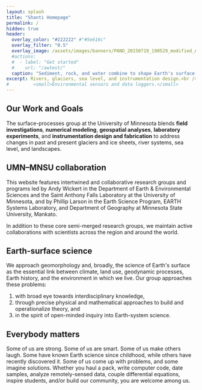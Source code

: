 ```yaml
---
layout: splash
title: "Shanti Homepage"
permalink: /
hidden: true
header:
  overlay_color: "#222222" #"#5e616c"
  overlay_filter: "0.5"
  overlay_image: /assets/images/banners/PANO_20150719_190529_modified_Argentina_bedrock_alluvial_2015.jpg
  #actions:
  #  - label: "Get started"
  #    url: "/awtest/"
  caption: "Sediment, rock, and water combine to shape Earth's surface. Northwestern Argentina. *Photo: A. Wickert*"
excerpt: Rivers, glaciers, sea level, and instrumentation design.<br />
#         <small>Environmental sensors and data loggers.</small>
---
```


## Our Work and Goals

The surface-processes group at the University of Minnesota blends **field investigations**, **numerical modeling**, **geospatial analyses**, **laboratory experiments**, and **instrumentation design and fabrication** to address changes in past and present glaciers and ice sheets, river systems, sea level, and landscapes.

## UMN–MNSU collaboration

This website features intertwined and collaborative research groups and programs led by Andy Wickert in the Department of Earth & Environmental Sciences and the Saint Anthony Falls Laboratory at the University of Minnesota, and by Phillip Larson in the Earth Science Program, EARTH Systems Laboratory, and Department of Geography at Minnesota State University, Mankato.

In addition to these core semi-merged research groups, we maintain active collaborations with scientists across the region and around the world.

## Earth-surface science

We approach geomorphology and, broadly, the science of Earth's surface as the essential link between climate, land use, geodynamic processes, Earth history, and the environment in which we live. Our group approaches these problems:
1. with broad eye towards interdisciplinary knowledge,
2. through precise physical and mathematical approaches to build and operationalize theory, and
3. in the spirit of open-minded inquiry into Earth-system science.

## Everybody matters

Some of us are strong. Some of us are smart. Some of us make others laugh. Some have known Earth science since childhood, while others have recently discovered it. Some of us come up with problems, and some imagine solutions. Whether you haul a pack, write computer code, date samples, analyze remotely-sensed data, couple differential equations, inspire students, and/or build our community, you are welcome among us.
